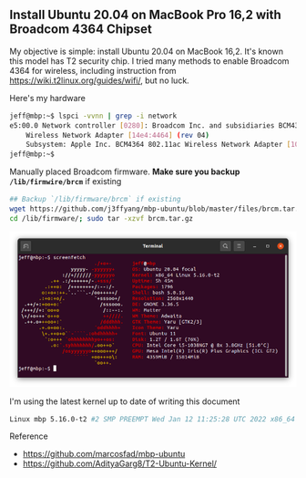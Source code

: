 ## Install Ubuntu 20.04 on MacBook Pro 16,2 with Broadcom 4364 Chipset

My objective is simple: install Ubuntu 20.04 on MacBook 16,2. It's known this model has T2 security chip. I tried many methods to enable Broadcom 4364 for wireless, including instruction from https://wiki.t2linux.org/guides/wifi/, but no luck.

Here's my hardware

```sh
jeff@mbp:~$ lspci -vvnn | grep -i network
e5:00.0 Network controller [0280]: Broadcom Inc. and subsidiaries BCM4364 802.11ac
    Wireless Network Adapter [14e4:4464] (rev 04)
    Subsystem: Apple Inc. BCM4364 802.11ac Wireless Network Adapter [106b:07bf]
jeff@mbp:~$
```

Manually placed Broadcom firmware. __Make sure you backup `/lib/firmwire/brcm`__ if existing

```sh
## Backup `/lib/firmware/brcm` if existing
wget https://github.com/j3ffyang/mbp-ubuntu/blob/master/files/brcm.tar.gz
cd /lib/firmware/; sudo tar -xzvf brcm.tar.gz
```

<img src="./images/20220116_ubuntu2004_mbp_t2.png">

I'm using the latest kernel up to date of writing this document

```sh
Linux mbp 5.16.0-t2 #2 SMP PREEMPT Wed Jan 12 11:25:28 UTC 2022 x86_64 x86_64 x86_64 GNU/Linux
```

Reference
- https://github.com/marcosfad/mbp-ubuntu
- https://github.com/AdityaGarg8/T2-Ubuntu-Kernel/
